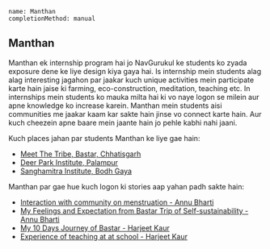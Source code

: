 ```ngMeta
name: Manthan
completionMethod: manual
```

## Manthan
Manthan ek internship program hai jo NavGurukul ke students ko zyada exposure dene ke liye design kiya gaya hai. Is internship mein students alag alag interesting jagahon par jaakar kuch unique activities mein participate karte hain jaise ki farming, eco-construction, meditation, teaching etc. In internships mein students ko mauka milta hai ki vo naye logon se milein aur apne knowledge ko increase karein. Manthan mein students aisi communities me jaakar kaam kar sakte hain jinse vo connect karte hain. Aur kuch cheezein apne baare mein jaante hain jo pehle kabhi nahi jaani.

Kuch places jahan par students Manthan ke liye gae hain:
* [Meet The Tribe, Bastar, Chhatisgarh](https://www.mangopeople.org.in/single-post/2018/01/06/MeetTheTribe)
* [Deer Park Institute, Palampur](deerpark.in/)
* [Sanghamitra Institute, Bodh Gaya](http://www.jamyang.org/)

Manthan par gae hue kuch logon ki stories aap yahan padh sakte hain:
* [Interaction with community on menstruation - Annu Bharti](https://medium.com/@annu17/interaction-with-community-on-menstruation-f59be10e203e)
* [My Feelings and Expectation from Bastar Trip of Self-sustainability - Annu Bharti](https://medium.com/@annu17/my-feelings-and-expectation-from-bastar-trip-of-self-sustainability-a92047c1a90d)
* [My 10 Days Journey of Bastar - Harjeet Kaur](https://medium.com/@harjeet17/my-10-days-journey-of-bastar-3302b311bd1a)
* [Experience of teaching at at school - Harjeet Kaur](https://medium.com/@harjeet17/this-week-is-good-i-learned-many-things-this-week-as-i-went-to-school-i-have-played-a-lot-of-42768bc6c998)
